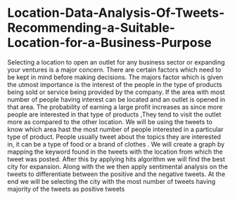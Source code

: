 # Location-Data-Analysis-Of-Tweets-Recommending-a-Suitable-Location-for-a-Business-Purpose

 Selecting a location to open an outlet for any business sector or expanding your ventures
 is a major concern. There are certain factors which need to be kept in mind before making
 decisions. The majors factor which is given the utmost importance is the interest of the
 people in the type of products being sold or service being provided by the company. If
 the area with most number of people having interest can be located and an outlet is
 opened in that area. The probability of earning a large profit increases as since more
 people are interested in that type of products ,They tend to visit the outlet more as
 compared to the other location. We will be using the tweets to know which area hast the
 most number of people interested in a particular type of product. People usually tweet
 about the topics they are interested in, it can be a type of food or a brand of clothes .
 We will create a graph by mapping the keyword found in the tweets with the location
 from which the tweet was posted. After this by applying hits algorithm we will find the
 best city for expansion.
 Along with the we then apply sentimental analysis on the tweets to differentiate between
 the positive and the negative tweets. At the end we will be selecting the city with the
 most number of tweets having majority of the tweets as positive tweets
